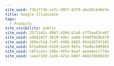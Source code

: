 ```yaml
---
site_uuid: f3b1ff36-ce7c-4957-83f9-a6e28cb40efe
title: Google Illuminate
tags:
  - Products
site_visibility: public
site_uuid: 2571142c-d067-4204-b1a8-a7f5ea63ce07
site_uuid: e458242f-3610-4dec-aa6b-939df9286479
site_uuid: 369ac51d-7c0f-4406-8665-992d2674f182
site_uuid: 6f2a9de6-6329-42e9-86fe-fbe0bcb059b5
site_uuid: c8f1ca5c-1d6e-49fe-9eaf-aeee0a1c77da
site_uuid: caae719d-1a5b-421e-b86f-468259b00193
---
```


